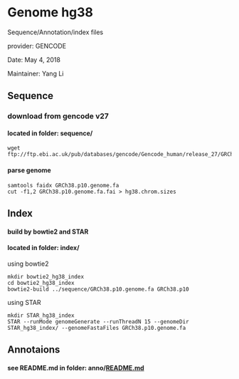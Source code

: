# Genome hg38

Sequence/Annotation/index files

provider: GENCODE

Date: May 4, 2018

Maintainer: Yang Li

## Sequence
### download from gencode v27
#### located in folder: sequence/

```
wget ftp://ftp.ebi.ac.uk/pub/databases/gencode/Gencode_human/release_27/GRCh38.p10.genome.fa.gz
```

#### parse genome

```
samtools faidx GRCh38.p10.genome.fa
cut -f1,2 GRCh38.p10.genome.fa.fai > hg38.chrom.sizes
```

## Index 
#### build by bowtie2 and STAR
#### located in folder: index/

using bowtie2

```
mkdir bowtie2_hg38_index
cd bowtie2_hg38_index
bowtie2-build ../sequence/GRCh38.p10.genome.fa GRCh38.p10
```

using STAR

```
mkdir STAR_hg38_index
STAR --runMode genomeGenerate --runThreadN 15 --genomeDir STAR_hg38_index/ --genomeFastaFiles GRCh38.p10.genome.fa
```

## Annotaions
#### see README.md in folder: anno/[README.md](https://github.com/lulab/training/blob/master/genomes/anno/README.md)

